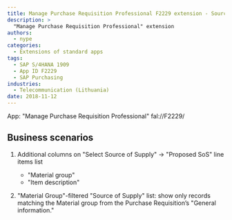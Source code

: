 ```yaml
---
title: Manage Purchase Requisition Professional F2229 extension - Source of Supply and Material group filtering
description: >
  "Manage Purchase Requisition Professional" extension
authors:
  - nype
categories:
  - Extensions of standard apps
tags:
  - SAP S/4HANA 1909
  - App ID F2229
  - SAP Purchasing
industries:
  - Telecommunication (Lithuania)
date: 2018-11-12
---
```


<!-- more -->

App: "Manage Purchase Requisition Professional" fal://F2229/

## Business scenarios

1. Additional columns on "Select Source of Supply" -> "Proposed SoS" line items list
    - "Material group"
    - "Item description"


3. "Material Group"-filtered "Source of Supply" list: show only records matching the Material group from the Purchase Requisition’s "General information."



